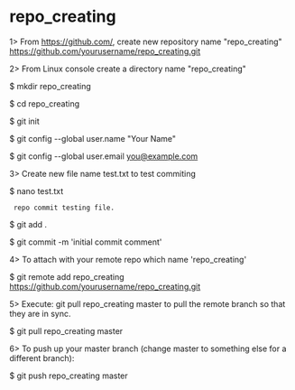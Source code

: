 repo_creating
=============

1> From https://github.com/, create new repository name "repo_creating"
   https://github.com/yourusername/repo_creating.git

2> From Linux console create a directory name "repo_creating"
  
   $ mkdir repo_creating

   $ cd repo_creating

   $ git init

   $ git config --global user.name "Your Name"
   
   $ git config --global user.email you@example.com

3> Create new file name test.txt to test commiting

   $ nano test.txt

     repo commit testing file.   
   
   $ git add .

   $ git commit -m 'initial commit comment'
  
4> To attach with your remote repo which name 'repo_creating' 

   $ git remote add repo_creating https://github.com/yourusername/repo_creating.git 
   
5> Execute: git pull repo_creating master to pull the remote branch so that they are in sync.

   $ git pull repo_creating master
   
6> To push up your master branch (change master to something else for a different branch): 

   $ git push repo_creating master

   
